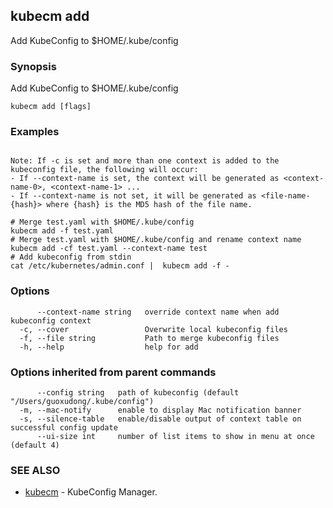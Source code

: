 ## kubecm add

Add KubeConfig to $HOME/.kube/config

### Synopsis

Add KubeConfig to $HOME/.kube/config

```
kubecm add [flags]
```

### Examples

```

Note: If -c is set and more than one context is added to the kubeconfig file, the following will occur:
- If --context-name is set, the context will be generated as <context-name-0>, <context-name-1> ...
- If --context-name is not set, it will be generated as <file-name-{hash}> where {hash} is the MD5 hash of the file name.

# Merge test.yaml with $HOME/.kube/config
kubecm add -f test.yaml 
# Merge test.yaml with $HOME/.kube/config and rename context name
kubecm add -cf test.yaml --context-name test
# Add kubeconfig from stdin
cat /etc/kubernetes/admin.conf |  kubecm add -f -

```

### Options

```
      --context-name string   override context name when add kubeconfig context
  -c, --cover                 Overwrite local kubeconfig files
  -f, --file string           Path to merge kubeconfig files
  -h, --help                  help for add
```

### Options inherited from parent commands

```
      --config string   path of kubeconfig (default "/Users/guoxudong/.kube/config")
  -m, --mac-notify      enable to display Mac notification banner
  -s, --silence-table   enable/disable output of context table on successful config update
      --ui-size int     number of list items to show in menu at once (default 4)
```

### SEE ALSO

* [kubecm](kubecm.md)	 - KubeConfig Manager.

